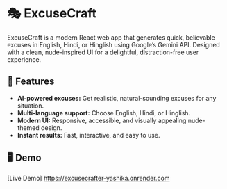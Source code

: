 # 🎭 ExcuseCraft

ExcuseCraft is a modern React web app that generates quick, believable excuses in English, Hindi, or Hinglish using Google’s Gemini API. Designed with a clean, nude-inspired UI for a delightful, distraction-free user experience.

## 🚀 Features

- **AI-powered excuses:** Get realistic, natural-sounding excuses for any situation.
- **Multi-language support:** Choose English, Hindi, or Hinglish.
- **Modern UI:** Responsive, accessible, and visually appealing nude-themed design.
- **Instant results:** Fast, interactive, and easy to use.

## 🖥️ Demo

[Live Demo]
https://excusecrafter-yashika.onrender.com

